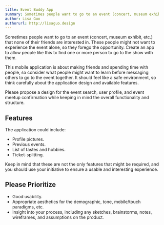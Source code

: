 ```yaml
---
title: Event Buddy App
summary: Sometimes people want to go to an event (concert, museum exhibit, etc.) that none of their friends are interested in. These people might not want to experience the event alone, so they forego the opportunity. Create an app to allow people like this to find one or more person to go to the show with them.
author: Lisa Guo
authorurl: http://lisaguo.design
---
```


Sometimes people want to go to an event (concert, museum exhibit, etc.) that none of their friends are interested in. These people might not want to experience the event alone, so they forego the opportunity. Create an app to allow people like this to find one or more person to go to the show with them.

This mobile application is about making friends and spending time with people, so consider what people might want to learn before messaging others to go to the event together. It should feel like a safe environment, so think carefully about the application design and available features.

Please propose a design for the event search, user profile, and event meetup confirmation while keeping in mind the overall functionality and structure.

## Features

The application could include:

* Profile pictures.
* Previous events.
* List of tastes and hobbies.
* Ticket-splitting.

Keep in mind that these are not the only features that might be required, and you should use your initiative to ensure a usable and interesting experience.

## Please Prioritize

* Good usability.
* Appropriate aesthetics for the demographic, tone, mobile/touch paradigms, etc.
* Insight into your process, including any sketches, brainstorms, notes, wireframes, and assumptions on the product.